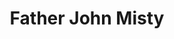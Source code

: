 ---
title: "Father John Misty"
summary: "American singer/songwriter originally from Rockville, MD. He originally released music under the moniker , and adopted the pseudonym Father John Misty for the 2012 album . He has released three additional albums using this pseudonym, in 2015, in 2017, and in 2018. His close collaborator and co-producer for his albums has been ."
image: "father-john-misty.jpg"
apple_music_artist_url: "https://music.apple.com/gb/artist/father-john-misty/514361724"
---